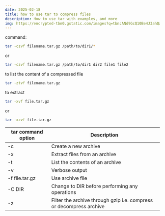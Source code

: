 ```yaml
---
date: 2025-02-18
title: how to use tar to compress files
description: How to use tar with examples, and more
img: https://encrypted-tbn0.gstatic.com/images?q=tbn:ANd9GcQ10Be4J3ahQau5SRo8G44OCFtOblXGz1mkRQ&s
---
```



command:
```sh
tar -czvf filename.tar.gz /path/to/dir1/*
```
or
```sh
tar -czvf filename.tar.gz /path/to/dir1 dir2 file1 file2
```

to list the content of a compressed file
```sh
tar -ztvf filename.tar.gz
```


to extract
```sh
tar -xvf file.tar.gz  
```
or
```sh
tar -xzvf file.tar.gz  
```

| tar command option | Description                                                         |
| ------------------ | ------------------------------------------------------------------- |
| -c                 | Create a new archive                                                |
| -x                 | Extract files from an archive                                       |
| -t                 | List the contents of an archive                                     |
| -v                 | Verbose output                                                      |
| -f file.tar.gz     | Use archive file                                                    |
| -C DIR             | Change to DIR before performing any operations                      |
| -z                 | Filter the archive through gzip i.e. compress or decompress archive |
